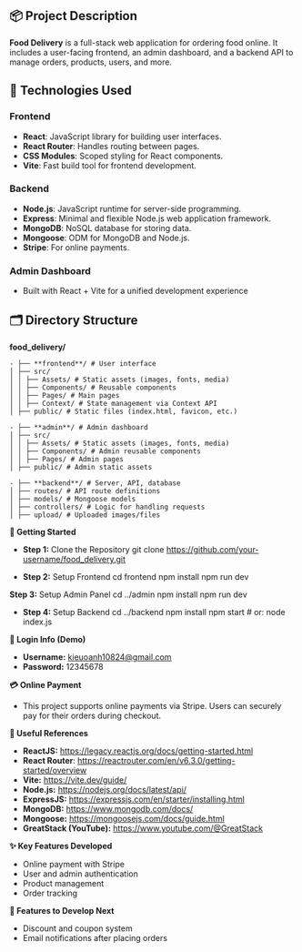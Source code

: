 ## 📦 Project Description

**Food Delivery** is a full-stack web application for ordering food online. It includes a user-facing frontend, an admin dashboard, and a backend API to manage orders, products, users, and more.

## 🚀 Technologies Used

### Frontend
- **React**: JavaScript library for building user interfaces.
- **React Router**: Handles routing between pages.
- **CSS Modules**: Scoped styling for React components.
- **Vite**: Fast build tool for frontend development.

### Backend
- **Node.js**: JavaScript runtime for server-side programming.
- **Express**: Minimal and flexible Node.js web application framework.
- **MongoDB**: NoSQL database for storing data.
- **Mongoose**: ODM for MongoDB and Node.js.
- **Stripe**: For online payments.

### Admin Dashboard
- Built with React + Vite for a unified development experience

## 🗂 Directory Structure

**food_delivery/**
```
- ├── **frontend**/ # User interface
│ ├── src/
│ │ ├── Assets/ # Static assets (images, fonts, media)
│ │ ├── Components/ # Reusable components
│ │ ├── Pages/ # Main pages
│ │ ├── Context/ # State management via Context API
│ ├── public/ # Static files (index.html, favicon, etc.)

- ├── **admin**/ # Admin dashboard
│ ├── src/
│ │ ├── Assets/ # Static assets (images, fonts, media)
│ │ ├── Components/ # Admin reusable components
│ │ ├── Pages/ # Admin pages
│ ├── public/ # Admin static assets

- ├── **backend**/ # Server, API, database
│ ├── routes/ # API route definitions
│ ├── models/ # Mongoose models
│ ├── controllers/ # Logic for handling requests
│ ├── upload/ # Uploaded images/files
```
**🚀 Getting Started**

- **Step 1:** Clone the Repository
git clone https://github.com/your-username/food_delivery.git

- **Step 2:** Setup Frontend
cd frontend
npm install
npm run dev

**Step 3:** Setup Admin Panel
cd ../admin
npm install
npm run dev

- **Step 4:** Setup Backend
cd ../backend
npm install
npm start  # or: node index.js

**🔐 Login Info (Demo)**
- **Username:** kieuoanh10824@gmail.com
- **Password:** 12345678

**💳 Online Payment**
- This project supports online payments via Stripe. Users can securely pay for their orders during checkout.

**🔗 Useful References**
- **ReactJS:** https://legacy.reactjs.org/docs/getting-started.html
- **React Router**: https://reactrouter.com/en/v6.3.0/getting-started/overview
- **Vite:** https://vite.dev/guide/
- **Node.js:** https://nodejs.org/docs/latest/api/
- **ExpressJS:** https://expressjs.com/en/starter/installing.html
- **MongoDB:** https://www.mongodb.com/docs/
- **Mongoose:** https://mongoosejs.com/docs/guide.html
- **GreatStack (YouTube):** https://www.youtube.com/@GreatStack

**✨ Key Features Developed**
- Online payment with Stripe
- User and admin authentication
- Product management
- Order tracking

**📌 Features to Develop Next**
- Discount and coupon system
- Email notifications after placing orders
